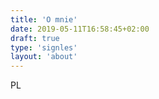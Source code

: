 ```yaml
---
title: 'O mnie'
date: 2019-05-11T16:58:45+02:00
draft: true
type: 'signles'
layout: 'about'
---
```

PL
